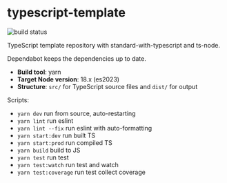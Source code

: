 # typescript-template

![build status](https://github.com/mykaelog/typescript-template/workflows/build/badge.svg)

TypeScript template repository with standard-with-typescript and ts-node.

Dependabot keeps the dependencies up to date.

- **Build tool**: yarn
- **Target Node version**: 18.x (es2023)
- **Structure**: `src/` for TypeScript source files and `dist/` for output

Scripts:

- `yarn dev` run from source, auto-restarting
- `yarn lint` run eslint
- `yarn lint --fix` run eslint with auto-formatting
- `yarn start:dev` run built TS
- `yarn start:prod` run compiled TS
- `yarn build` build to JS
- `yarn test` run test
- `yarn test:watch` run test and watch
- `yarn test:coverage` run test collect coverage
